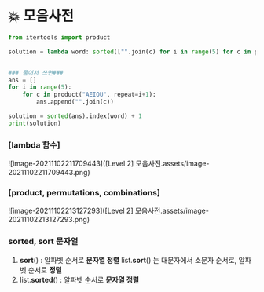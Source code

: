 # :boom: 모음사전



```python
from itertools import product

solution = lambda word: sorted(["".join(c) for i in range(5) for c in product("AEIOU", repeat=i+1)]).index(word) + 1


### 풀어서 쓰면###
ans = []
for i in range(5):
    for c in product("AEIOU", repeat=i+1):
        ans.append("".join(c))

solution = sorted(ans).index(word) + 1
print(solution)

```



### [lambda 함수]

![image-20211102211709443]([Level 2] 모음사전.assets/image-20211102211709443.png)



### [product, permutations, combinations]

![image-20211102213127293]([Level 2] 모음사전.assets/image-20211102213127293.png)





### sorted, sort 문자열

1. **sort**() : 알파벳 순서로 **문자열 정렬** list.**sort**() 는 대문자에서 소문자 순서로, 알파벳 순서로 **정렬**
2. list.**sorted**() : 알파벳 순서로 **문자열 정렬**

